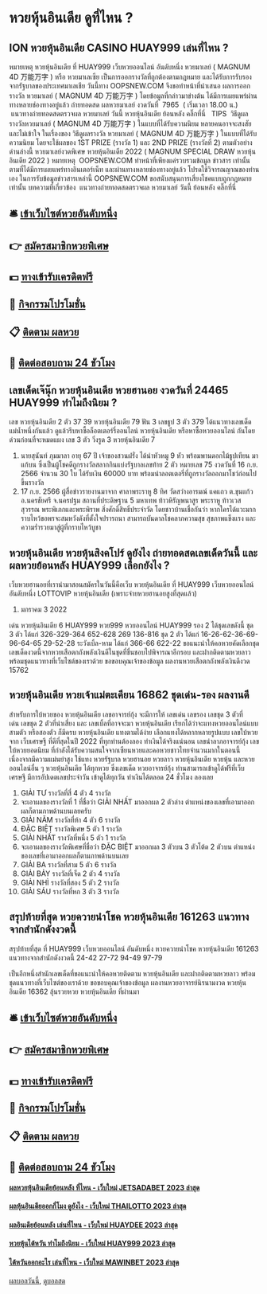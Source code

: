 # หวยหุ้นอินเดีย ดูที่ไหน ?
## ION หวยหุ้นอินเดีย CASINO HUAY999 เล่นที่ไหน ?
หมายเหตุ หวยหุ้นอินเดีย ที่ HUAY999 เว็บหวยออนไลน์ อันดับหนึ่ง หวยมาเลย์ ( MAGNUM 4D 万能万字 ) หรือ หวยมาเลเซีย เป็นการออกรางวัลที่ถูกต้องตามกฎหมาย และได้รับการรับรองจากรัฐบาลของประเทศมาเลเชีย
วันนี้ทาง OOPSNEW.COM จึงขอทำหน้าที่นำเสนอ ผลการออกรางวัล หวยมาเลย์ ( MAGNUM 4D 万能万字 ) โดยข้อมูลที่กล่าวมาข่างต้น ได้มีการเผยแพร่ผ่านทางหลายช่องทางอยู่แล้ว
ถ่ายทอดสด ผลหวยมาเลย์ งวดวันที่  7965  ( เริ่มเวลา 18.00 น.)
 แนวทางถ่ายทอดสดตรวจผล หวยมาเลย์ วันนี้ หวยหุ้นอินเดีย ย้อนหลัง คลิ๊กที่นี่  
TIPS  วิธีดูผลรางวัลหวยมาเลย์ ( MAGNUM 4D 万能万字 ) ในแบบที่ได้รับความนิยม
หลายคนอาจจะสงสัย และไม่เข้าใจ ในเรื่องของ วิธีดูผลรางวัล หวยมาเลย์ ( MAGNUM 4D 万能万字 ) ในแบบที่ได้รับความนิยม โดยจะใช้ผลของ 1ST PRIZE (รางวัล 1) และ 2ND PRIZE (รางวัลที่ 2) ตามตัวอย่างด่านล่างนี้
หวยมาเลย์งวดพิเศษ หวยหุ้นอินเดีย 2022 ( MAGNUM SPECIAL DRAW หวยหุ้นอินเดีย 2022 )
หมายเหตุ  OOPSNEW.COM ทำหน้าที่เพียงแค่รวบรวมข้อมูล ข่าวสาร เท่านั้น ตามที่ได้มีการเผยแพร่ทางอินเตอร์เน็ท และผ่านทางหลายช่องทางอยู่แล้ว โปรดใช้วิจารณญาณของท่านเอง ในการรับข้อมูลข่าวสารเหล่านี้ OOPSNEW.COM ขอสนับสนุนการเสี่ยงโชคแบบถูกกฎหมายเท่านั้น
บทความที่เกี่ยวข้อง
 แนวทางถ่ายทอดสดตรวจผล หวยมาเลย์ วันนี้ ย้อนหลัง คลิ๊กที่นี่  

## 🛎 [เข้าเว็บไซต์หวยอันดับหนึ่ง](https://bit.ly/3BG5bNw)
## 👉 [สมัครสมาชิกหวยพิเศษ](https://bit.ly/3BG5bNw)
## 💵 [ทางเข้ารับเครดิตฟรี](https://bit.ly/3C3mvgS)
## 👑 [กิจกรรมโปรโมชั่น](https://bit.ly/3C3mvgS)
## 📋 [ติดตาม ผลหวย](https://bit.ly/3C3mvgS)
## 📱 [ติดต่อสอบถาม 24 ชัวโมง](https://bit.ly/3C3mvgS)

## เลขเด็ดเจ๊นุ๊ก หวยหุ้นอินเดีย หวยฮานอย งวดวันที่ 24465 HUAY999 ทำไมถึงนิยม ?
เลข หวยหุ้นอินเดีย 2 ตัว 37 39 หวยหุ้นอินเดีย 79
ฟัน 3
เลขธูป 3 ตัว 379
ได้แนวทางเลขเด็ดแม่น้ำหนึ่งกันแล้ว ดูแล้วรีบหาซื้อล็อตเตอร์รี่ออนไลน์ หวยหุ้นอินเดีย หรือหาซื้อหวยออนไลน์ กันโดยด่วนก่อนที่จะหมดแผง
เลข 3 ตัว
วิ่งรูด 3 หวยหุ้นอินเดีย 7
1. นายสุนันท์ ภุมมาลา อายุ 67 ปี เจ้าของสวนฝรั่ง ได้นำหัวหมู 9 หัว พร้อมพานดอกไม้ธูปเทียน มาแก้บน ซึ่งเป็นผู้โชคดีถูกรางวัลสลากกินแบ่งรัฐบาลเลขท้าย 2 ตัว หมายเลข 75 งวดวันที่ 16 ก.ย. 2566 จำนวน 30 ใบ ได้รับเงิน 60000 บาท พร้อมนำลอตเตอรี่ที่ถูกรางวัลออกมาโชว์ก่อนไปขึ้นรางวัล
2. 17 ก.ย. 2566 ผู้สื่อข่าวรายงานมาจาก ศาลาพระราหู 8 ทิศ วัดสว่างอารมณ์ แคแถว ต.ขุนแก้ว อ.นครชัยศรี จ.นครปฐม สถานที่ประดิษฐาน 5 มหาเทพ ท้าวหิรัญพนาสูร พระราหู ท้าวเวสสุวรรณ พระพิเภกและพระพิราพ สิ่งศักดิ์สิทธิ์ประจำวัด โดยชาวบ้านเชื่อกันว่า หากใครได้แวะมากราบไหว้ขอพรจะสมหวังดังที่ตั้งใจปรารถนา สามารถบันดาลโชคลาภความสุข สุขภาพแข็งแรง และความร่ำรวยมาสู่ผู้ที่กราบไหว้บูชา

## หวยหุ้นอินเดีย หวยหุ้นสิงคโปร์ ดูยังไง ถ่ายทอดสดเลขเด็ดวันนี้ และผลหวยย้อนหลัง HUAY999 เลือกยังไง ?
เว็บหวยฮานอยที่เรานำมาสอนสมัครในวันนี้คือเว็บ หวยหุ้นอินเดีย ที่ HUAY999 เว็บหวยออนไลน์ อันดับหนึ่ง LOTTOVIP หวยหุ้นอินเดีย (เพราะจ่ายหวยฮานอยสูงที่สุดแล้ว)
1. มกราคม 3 2022

เด่น หวยหุ้นอินเดีย 6 HUAY999 หวย999 หวยออนไลน์ HUAY999 รอง 2 ได้ชุดเลขดังนี้
ชุด 3 ตัว ได้แก่
326-329-364
652-628
269
136-816
ชุด 2 ตัว ได้แก่
16-26-62-36-69-96-64-65
29-52-28
ระวังเบิ้ล-หาม ได้แก่
366-66
622-22
ขอแนะนำให้คอหวยคัดเลือกชุดเลขเด็ดงวดนี้จากหวยเสือตกถังพลังเงินดีในชุดที่ชื่นชอบไปพิจารณาอีกรอบ และฝากติดตามหวยลาว พร้อมชุดแนวทางที่เว็บไซต์ของเราด้วย
ขอขอบคุณเจ้าของข้อมูล
ผลงานหวยเสือตกถังพลังเงินดีงวด 15762


## หวยหุ้นอินเดีย หวยเจ้าแม่ตะเคียน 16862 ชุดเด่น-รอง ผลงานดี
สำหรับการใบ้หวยของ หวยหุ้นอินเดีย เลขอาจารย์กุ้ง จะมีการให้ เลขเด่น เลขรอง เลขชุด 3 ตัวที่เด่น เลขชุด 2 ตัวที่น่าเสี่ยง และ เลขเบิ้ลที่อาจจะมา หวยหุ้นอินเดีย เรียกได้ว่าจะแทงหวยออนไลน์แบบสามตัว หรือสองตัว ก็มีครบ หวยหุ้นอินเดีย แทงตามได้ง่าย เลือกแทงได้หลากหลายรูปแบบ เลขใบ้หวยจาก เว็บเศรษฐี ที่ดีที่สุดในปี 2022 ที่ทุกท่านต้องลอง ทำเงินได้จริงแน่นอน
เลขนำลาภอาจารย์กุ้ง เลขใบ้หวยยอดนิยม ที่กำลังได้รับความสนใจจากเซียนหวยและคอหวยชาวไทยจำนวนมากในตอนนี้ เนื่องจากมีความแม่นยำสูง ใช้แทง หวยรัฐบาล หวยฮานอย หวยลาว หวยหุ้นอินเดีย หวยหุ้น และหวยออนไลน์อื่น ๆ หวยหุ้นอินเดีย ได้ทุกหวย ซึ่งเลขเด็ด หวยอาจารย์กุ้ง ท่านสามารถเข้าดูได้ฟรีที่เว็บเศรษฐี มีการอัปเดตเลขประจำวัน เข้าดูได้ทุกวัน ทำเงินได้ตลอด 24 ชั่วโมง ลองเลย
1. GIẢI TƯ รางวัลที่สี่ 4 ตัว 4 รางวัล
2. จะเอาผลของรางวัลที่ 1 ที่ชื่อว่า GIẢI NHẤT มาออกผล 2 ตัวล่าง ตำแหน่งของเลขที่เอามาออกผลก็ตามภาพด้านบนเลยครับ
3. GIẢI NĂM รางวัลที่ห้า 4 ตัว 6 รางวัล
4. ĐẶC BIỆT รางวัลพิเศษ 5 ตัว 1 รางวัล
5. GIẢI NHẤT รางวัลที่หนึ่ง 5 ตัว 1 รางวัล
6. จะเอาผลของรางวัลพิเศษที่ชื่อว่า ĐẶC BIỆT มาออกผล 3 ตัวบน 3 ตัวโต้ด 2 ตัวบน ตำแหน่งของเลขที่เอามาออกผลก็ตามภาพด้านบนเลย
7. GIẢI BA รางวัลที่สาม 5 ตัว 6 รางวัล
8. GIẢI BẢY รางวัลที่เจ็ด 2 ตัว 4 รางวัล
9. GIẢI NHÌ รางวัลที่สอง 5 ตัว 2 รางวัล
10. GIẢI SÁU รางวัลที่หก 3 ตัว 3 รางวัล

## สรุปท้ายที่สุด หวยควายนำโชค หวยหุ้นอินเดีย 161263 แนวทางจากสำนักดังงวดนี้
สรุปท้ายที่สุด ที่ HUAY999 เว็บหวยออนไลน์ อันดับหนึ่ง หวยควายนำโชค หวยหุ้นอินเดีย 161263 แนวทางจากสำนักดังงวดนี้ 24-42
27-72
94-49
97-79

เป็นอีกหนึ่งสำนักเลขเด็ดที่ขอแนะนำให้คอหวยติดตาม หวยหุ้นอินเดีย และฝากติดตามหวยลาว พร้อมชุดแนวทางที่เว็บไซต์ของเราด้วย
ขอขอบคุณเจ้าของข้อมูล
ผลงานหวยอาจารย์นิรนามงวด หวยหุ้นอินเดีย 16362 ลุ้นรวยหวย หวยหุ้นอินเดีย ที่ผ่านมา

## 🛎 [เข้าเว็บไซต์หวยอันดับหนึ่ง](https://bit.ly/3BG5bNw)
## 👉 [สมัครสมาชิกหวยพิเศษ](https://bit.ly/3BG5bNw)
## 💵 [ทางเข้ารับเครดิตฟรี](https://bit.ly/3C3mvgS)
## 👑 [กิจกรรมโปรโมชั่น](https://bit.ly/3C3mvgS)
## 📋 [ติดตาม ผลหวย](https://bit.ly/3C3mvgS)
## 📱 [ติดต่อสอบถาม 24 ชัวโมง](https://bit.ly/3C3mvgS)

#### [ผลหวยหุ้นอินเดียย้อนหลัง ที่ไหน - เว็บใหม่ JETSADABET 2023 ล่าสุด](https://atom.io/themes/ผลหวยหุ้นอินเดียย้อนหลัง%20ที่ไหน%20-%20เว็บใหม่%20jetsadabet%202023%20ล่าสุด)
#### [ผลหุ้นอินเดียออกกี่โมง ดูยังไง - เว็บใหม่ THAILOTTO 2023 ล่าสุด](https://atom.io/themes/ผลหุ้นอินเดียออกกี่โมง%20ดูยังไง%20-%20เว็บใหม่%20thailotto%202023%20ล่าสุด)
#### [ผลอินเดียย้อนหลัง เล่นที่ไหน - เว็บใหม่ HUAYDEE 2023 ล่าสุด](https://atom.io/themes/ผลอินเดียย้อนหลัง%20เล่นที่ไหน%20-%20เว็บใหม่%20huaydee%202023%20ล่าสุด)
#### [หวยหุ้นไต้หวัน ทำไมถึงนิยม - เว็บใหม่ HUAY999 2023 ล่าสุด](https://atom.io/themes/หวยหุ้นไต้หวัน%20ทำไมถึงนิยม%20-%20เว็บใหม่%20huay999%202023%20ล่าสุด)
#### [ไต้หวันออกอะไร เล่นที่ไหน - เว็บใหม่ MAWINBET 2023 ล่าสุด](https://atom.io/themes/ไต้หวันออกอะไร%20เล่นที่ไหน%20-%20เว็บใหม่%20mawinbet%202023%20ล่าสุด)

[ผลบอลวันนี้](https://siamsport.tv "ผลบอลวันนี้"), [ดูบอลสด](https://siamsport.tv/ดูบอลสด "ดูบอลสด")